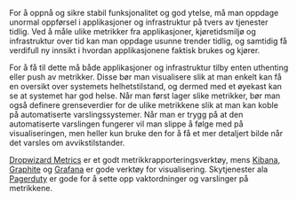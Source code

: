 For å oppnå og sikre stabil funksjonalitet og god ytelse, må man oppdage unormal oppførsel i applikasjoner og infrastruktur på tvers av tjenester tidlig. Ved å måle ulike metrikker fra applikasjoner, kjøretidsmiljø og infrastruktur over tid kan man oppdage usunne trender tidlig, og samtidig få verdifull ny innsikt i hvordan applikasjonene faktisk brukes og kjører.

For å få til dette må både applikasjoner og infrastruktur tilby enten uthenting eller push av metrikker. Disse bør man visualisere slik at man enkelt kan få en oversikt over systemets helhetstilstand, og dermed med et øyekast kan se at systemet har god helse. Når man først lager slike metrikker, bør man også definere grenseverdier for de ulike metrikkene slik at man kan koble på automatiserte varslingssystemer. Når man er trygg på at den automatiserte varslingen fungerer vil man slippe å følge med på visualiseringen, men heller kun bruke den for å få et mer detaljert bilde når det varsles om avvikstilstander.

[Dropwizard Metrics](http://metrics.dropwizard.io/) er et godt metrikkrapporteringsverktøy, mens [Kibana](https://www.elastic.co/products/kibana), [Graphite](http://graphite.wikidot.com/) og [Grafana](http://grafana.org/) er gode verktøy for visualisering. Skytjenester ala [Pagerduty](https://www.pagerduty.com/) er gode for å sette opp vaktordninger og varslinger på metrikkene.